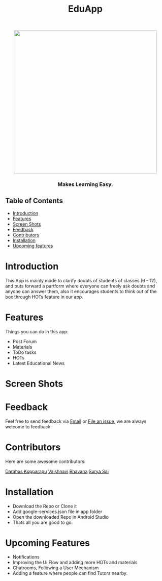 <h1 align="center"> EduApp </h1> <br>
<p align="center">
  <a href="https://gitpoint.co/">
    <img src="https://github.com/darahask/EduApp/blob/master/app/src/main/res/drawable/logo.png" width="450">
  </a>
</p>

<p align="center" >
 <h3 align="center">Makes Learning Easy.</h3>
</p>

## Table of Contents

- [Introduction](#introduction)
- [Features](#features)
- [Screen Shots](#screen-shots)
- [Feedback](#feedback)
- [Contributors](#contributors)
- [Installation](#installation)
- [Upcoming features](#upcoming-features)

# Introduction
This App is mainly made to clarify doubts of students of classes (6 - 12), and puts forward a partform where everyone can freely ask doubts and anyone can answer them, also it encourages students to think out of the box through HOTs feature in our app.

# Features
Things you can do in this app:

* Post Forum
* Materials
* ToDo tasks
* HOTs
* Latest Educational News

# Screen Shots

# Feedback
Feel free to send feedback via [Email](mailto:lunde@adobe.com?subject=Feedback) or [File an issue](https://github.com/darakask/EduApp/issues/new), we are always welcome to feedback.

# Contributors
Here are some awesome contributors:

[Darahas Kopparapu](https://github.com/darahask)
[Vaishnavi](https://github.com/darahask)
[Bhavana](https://github.com/darahask)
[Surya Sai](https://github.com/darahask)


# Installation
- Download the Repo or Clone it
- Add google-services.json file in app folder
- Open the downloaded Repo in Android Studio
- Thats all you are good to go.

# Upcoming Features

* Notifications
* Improving the Ui Flow and adding more HOTs and materials
* Chatrooms, Following a User Mechanism
* Adding a feature where people can find Tutors nearby.

